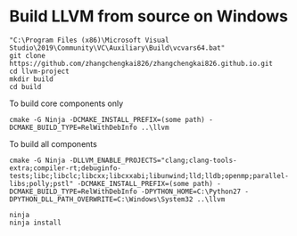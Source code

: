 # Build LLVM from source on Windows

```
"C:\Program Files (x86)\Microsoft Visual Studio\2019\Community\VC\Auxiliary\Build\vcvars64.bat"
git clone https://github.com/zhangchengkai826/zhangchengkai826.github.io.git
cd llvm-project
mkdir build
cd build
```

To build core components only

```
cmake -G Ninja -DCMAKE_INSTALL_PREFIX=(some path) -DCMAKE_BUILD_TYPE=RelWithDebInfo ..\llvm
```

To build all components

```
cmake -G Ninja -DLLVM_ENABLE_PROJECTS="clang;clang-tools-extra;compiler-rt;debuginfo-tests;libc;libclc;libcxx;libcxxabi;libunwind;lld;lldb;openmp;parallel-libs;polly;pstl" -DCMAKE_INSTALL_PREFIX=(some path) -DCMAKE_BUILD_TYPE=RelWithDebInfo -DPYTHON_HOME=C:\Python27 -DPYTHON_DLL_PATH_OVERWRITE=C:\Windows\System32 ..\llvm
```

```
ninja
ninja install
```